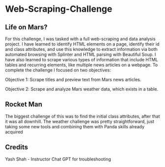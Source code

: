 # Web-Scraping-Challenge
## Life on Mars?
For this challenge, I was tasked with a full web-scraping and data analysis project. I have learned to identify HTML elements on a page, identify their id and class attributes, and use this knowledge to extract information via both automated browsing with Splinter and HTML parsing with Beautiful Soup. I have also learned to scrape various types of information that include HTML tables and recurring elements, like multiple news articles on a webpage. To complete the challenge I focused on two objectives: 

Objective 1: Scrape titles and preview text from Mars news articles.

Objective 2: Scrape and analyze Mars weather data, which exists in a table.

## Rocket Man
The biggest challenge of this was to find the initial class attributes, after that it was all downhill. The weather challenge was pretty straightforward, just taking some new tools and combining them with Panda skills already acquired

## Credits
Yash Shah - Instructor
Chat GPT for troubleshooting
